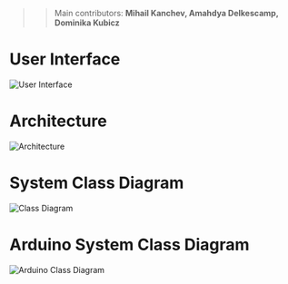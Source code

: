 >> Main contributors: **Mihail Kanchev, Amahdya Delkescamp, Dominika Kubicz**

# User Interface
![User Interface](https://i.imgur.com/sCyNWLL.png)

# Architecture
![Architecture](https://i.imgur.com/B0XHQP4.jpg)

# System Class Diagram
![Class Diagram](https://i.imgur.com/Lj5W0nF.jpg)

# Arduino System Class Diagram
![Arduino Class Diagram](https://i.imgur.com/L2X1fda.jpg)
